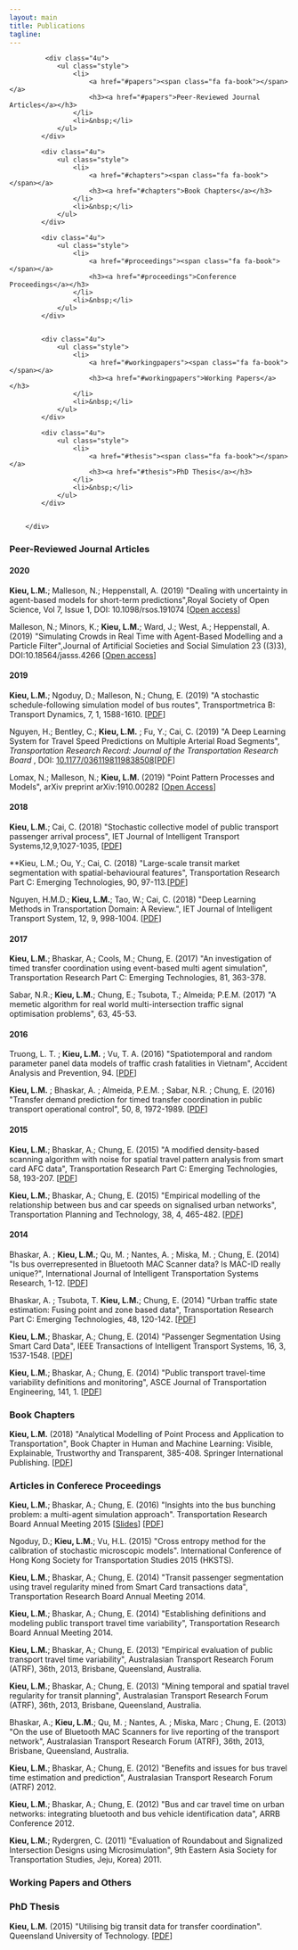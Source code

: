 ```yaml
---
layout: main
title: Publications
tagline: 
---
```


 <section class="container">
        <div class="row">

			 <div class="4u">
                <ul class="style">
                    <li>
                        <a href="#papers"><span class="fa fa-book"></span></a>
                        <h3><a href="#papers">Peer-Reviewed Journal Articles</a></h3>
                    </li>
                    <li>&nbsp;</li>
                </ul>
            </div>

            <div class="4u">
                <ul class="style">
                    <li>
                        <a href="#chapters"><span class="fa fa-book"></span></a>
                        <h3><a href="#chapters">Book Chapters</a></h3>
                    </li>
                    <li>&nbsp;</li>
                </ul>
            </div>
            
            <div class="4u">
                <ul class="style">
                    <li>
                        <a href="#proceedings"><span class="fa fa-book"></span></a>
                        <h3><a href="#proceedings">Conference Proceedings</a></h3>
                    </li>
                    <li>&nbsp;</li>
                </ul>
            </div>
            
            
            <div class="4u">
                <ul class="style">
                    <li>
                        <a href="#workingpapers"><span class="fa fa-book"></span></a>
                        <h3><a href="#workingpapers">Working Papers</a></h3>
                    </li>
                    <li>&nbsp;</li>
                </ul>
            </div>
            
            <div class="4u">
                <ul class="style">
                    <li>
                        <a href="#thesis"><span class="fa fa-book"></span></a>
                        <h3><a href="#thesis">PhD Thesis</a></h3>
                    </li>
                    <li>&nbsp;</li>	
                </ul>
            </div>


        </div>
</section>
            
<!-- Skip to: [Peer-Reviewed Journal Articles](#papers), [Book Chapters](#chapters), [Articles in Conferece Proceedings](#proceedings), [Working Papers](#workingpapers), [PhD Thesis](#thesis). -->


### <a name="papers"></a>Peer-Reviewed Journal Articles

#### 2020 

**Kieu, L.M.**; Malleson, N.; Heppenstall, A. (2019) "Dealing with uncertainty in agent-based models for short-term predictions",Royal Society of Open Science, Vol 7, Issue 1, DOI: 10.1098/rsos.191074 [[Open access](https://royalsocietypublishing.org/doi/10.1098/rsos.191074)]

Malleson, N.; Minors, K.; **Kieu, L.M.**; Ward, J.; West, A.; Heppenstall, A. (2019) "Simulating Crowds in Real Time with Agent-Based Modelling and a Particle Filter",Journal of Artificial Societies and Social Simulation 23 ((3)3), DOI:10.18564/jasss.4266 [[Open access](http://jasss.soc.surrey.ac.uk/23/3/3.html)]

#### 2019 

**Kieu, L.M.**; Ngoduy, D.; Malleson, N.; Chung, E. (2019) "A stochastic schedule-following simulation model of bus routes", Transportmetrica B: Transport Dynamics, 7, 1, 1588-1610. [[PDF](./papers/Bus2019.pdf)]

Nguyen, H.; Bentley, C.; **Kieu, L.M.** ; Fu, Y.; Cai, C. (2019) "A Deep Learning System for Travel Speed Predictions on Multiple Arterial Road Segments", _Transportation Research Record: Journal of the Transportation Research Board_ , DOI: [10.1177/0361198119838508](https://doi.org/10.1177/0361198119838508)[[PDF](./papers/Nguyen2019.pdf)]

Lomax, N.; Malleson, N.; **Kieu, L.M.** (2019) "Point Pattern Processes and Models", arXiv preprint arXiv:1910.00282 [[Open Access](https://arxiv.org/abs/1910.00282)]

#### 2018

**Kieu, L.M.**; Cai, C. (2018) "Stochastic collective model of public transport passenger arrival process", IET Journal of Intelligent Transport Systems,12,9,1027-1035, [[PDF](./papers/PP2018.pdf)]

**Kieu, L.M.; Ou, Y.; Cai, C. (2018) "Large-scale transit market segmentation with spatial-behavioural features", Transportation Research Part C: Emerging Technologies, 90, 97-113.[[PDF](./papers/PassSegment.pdf)]

Nguyen, H.M.D.; **Kieu, L.M.**; Tao, W.; Cai, C. (2018) "Deep Learning Methods in Transportation Domain: A Review.", IET Journal of Intelligent Transport System, 12, 9, 998-1004. [[PDF](./papers/Nguyen2018.pdf)]

#### 2017

**Kieu, L.M.**; Bhaskar, A.; Cools, M.; Chung, E. (2017) "An investigation of timed transfer coordination using event-based multi agent simulation", Transportation Research Part C: Emerging Technologies, 81, 363-378. 

Sabar, N.R.; **Kieu, L.M.**; Chung, E.; Tsubota, T.; Almeida; P.E.M. (2017) "A memetic algorithm for real world multi-intersection traffic signal optimisation problems", 63, 45-53. 

#### 2016

Truong, L. T. ; **Kieu, L.M.**  ; Vu, T. A. (2016) "Spatiotemporal and random parameter panel data models of traffic crash fatalities in Vietnam", Accident Analysis and Prevention, 94. [[PDF](./papers/Truong2016.pdf)]

**Kieu, L.M.** ; Bhaskar, A. ; Almeida, P.E.M. ; Sabar, N.R. ; Chung, E. (2016) "Transfer demand prediction for timed transfer coordination in public transport operational control", 50, 8, 1972-1989. [[PDF](./papers/Transfer2016.pdf)]

#### 2015

**Kieu, L.M.**; Bhaskar, A.; Chung, E. (2015) "A modified density-based scanning algorithm with noise for spatial travel pattern analysis from smart card AFC data", Transportation Research Part C: Emerging Technologies, 58, 193-207. [[PDF](./papers/DBSCAN2015.pdf)]  

**Kieu, L.M.**; Bhaskar, A.; Chung, E. (2015) "Empirical modelling of the relationship between bus and car speeds on signalised urban networks", Transportation Planning and Technology, 38, 4, 465-482. [[PDF](./papers/BusCar2015.pdf)]  

#### 2014

Bhaskar, A. ; **Kieu, L.M.**; Qu, M. ; Nantes, A. ; Miska, M. ; Chung, E. (2014) "Is bus overrepresented in Bluetooth MAC Scanner data? Is MAC-ID really unique?", International Journal of Intelligent Transportation Systems Research, 1-12. [[PDF](./papers/Bluetooth2014.pdf)] 

Bhaskar, A. ; Tsubota, T. **Kieu, L.M.**; Chung, E. (2014) "Urban traffic state estimation: Fusing point and zone based data", Transportation Research Part C: Emerging Technologies, 48, 120-142. [[PDF](./papers/Urban2014.pdf)] 

**Kieu, L.M.**; Bhaskar, A.; Chung, E. (2014) "Passenger Segmentation Using Smart Card Data", IEEE Transactions of Intelligent Transport Systems, 16, 3, 1537-1548. [[PDF](./papers/DBSCAN2014.pdf)]  

**Kieu, L.M.**; Bhaskar, A.; Chung, E. (2014) "Public transport travel-time variability definitions and monitoring", ASCE Journal of Transportation Engineering, 141, 1. [[PDF](./papers/ASCE2014.pdf)]  

### <a name="chapters"></a>Book Chapters

**Kieu, L.M.** (2018) "Analytical Modelling of Point Process and Application to Transportation", Book Chapter in Human and Machine Learning: Visible, Explainable, Trustworthy and Transparent, 385-408. Springer International Publishing. [[PDF](./papers/BookChapter2018.pdf)]

### <a name="proceedings"></a>Articles in Conferece Proceedings

**Kieu, L.M.**; Bhaskar, A.; Chung, E. (2016) "Insights into the bus bunching problem: a multi-agent simulation approach". Transportation Research Board Annual Meeting 2015 [[Slides](http://surf.leeds.ac.uk/p/2017-09-26-essa-da.html)] [[PDF]({{site.url}}/{{site.baseurl}}/papers/2017-essa_da-final.pdf)]

Ngoduy, D.; **Kieu, L.M.**; Vu, H.L. (2015) "Cross entropy method for the calibration of stochastic microscopic models". International Conference of Hong Kong Society for Transportation Studies 2015 (HKSTS). 

**Kieu, L.M.**; Bhaskar, A.; Chung, E. (2014) "Transit passenger segmentation using travel regularity mined from Smart Card transactions data", Transportation Research Board Annual Meeting 2014. 

**Kieu, L.M.**; Bhaskar, A.; Chung, E. (2014) "Establishing definitions and modeling public transport travel time variability", Transportation Research Board Annual Meeting 2014. 

**Kieu, L.M.**; Bhaskar, A.; Chung, E. (2013) "Empirical evaluation of public transport travel time variability", Australasian Transport Research Forum (ATRF), 36th, 2013, Brisbane, Queensland, Australia.

**Kieu, L.M.**; Bhaskar, A.; Chung, E. (2013) "Mining temporal and spatial travel regularity for transit planning", Australasian Transport Research Forum (ATRF), 36th, 2013, Brisbane, Queensland, Australia.

Bhaskar, A.; **Kieu, L.M.**;  Qu, M. ; Nantes, A. ; Miska, Marc ; Chung, E. (2013) "On the use of Bluetooth MAC Scanners for live reporting of the transport network", Australasian Transport Research Forum (ATRF), 36th, 2013, Brisbane, Queensland, Australia.

**Kieu, L.M.**; Bhaskar, A.; Chung, E. (2012) "Benefits and issues for bus travel time estimation and prediction", Australasian Transport Research Forum (ATRF) 2012.

**Kieu, L.M.**; Bhaskar, A.; Chung, E. (2012) "Bus and car travel time on urban networks: integrating bluetooth and bus vehicle identification data", ARRB Conference 2012.

**Kieu, L.M.**; Rydergren, C. (2011) "Evaluation of Roundabout and Signalized Intersection Designs using Microsimulation", 9th Eastern Asia Society for Transportation Studies, Jeju, Korea) 2011. 

### <a name="workingpapers"></a>Working Papers and Others



### <a name="thesis"></a>PhD Thesis

**Kieu, L.M.** (2015) "Utilising big transit data for transfer coordination". Queensland University of Technology. [[PDF](./papers/Thesis.pdf)] 